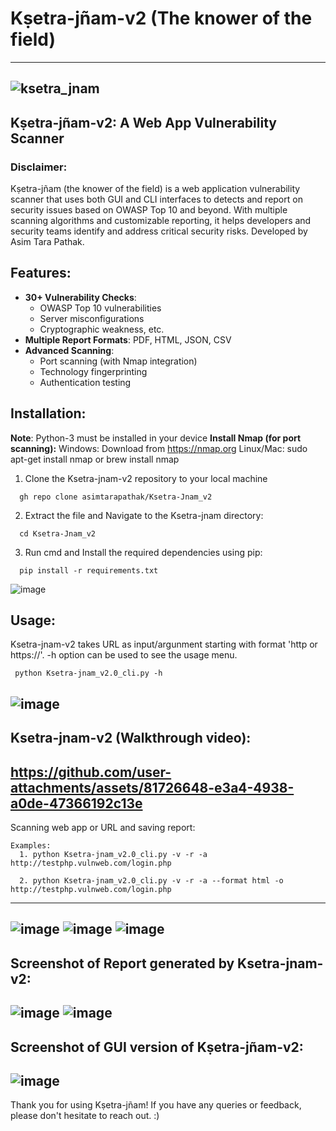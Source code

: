 # Kṣetra-jñam-v2 (The knower of the field)

---
![ksetra_jnam](https://github.com/user-attachments/assets/9e3bfdab-c601-4a2e-8a01-59bbf2223406)
---
## Kṣetra-jñam-v2: A Web App Vulnerability Scanner

### Disclaimer:

Kṣetra-jñam (the knower of the field) is a web application vulnerability scanner that uses both GUI and CLI interfaces to detects and report on security issues based on OWASP Top 10 and beyond. With multiple scanning algorithms and customizable reporting, it helps developers and security teams identify and address critical security risks. Developed by Asim Tara Pathak.

## Features:
- **30+ Vulnerability Checks**:
  - OWASP Top 10 vulnerabilities
  - Server misconfigurations
  - Cryptographic weakness, etc.
- **Multiple Report Formats**: PDF, HTML, JSON, CSV
- **Advanced Scanning**:
  - Port scanning (with Nmap integration)
  - Technology fingerprinting
  - Authentication testing

## Installation:

**Note**: Python-3 must be installed in your device
**Install Nmap (for port scanning):**
Windows: Download from https://nmap.org
Linux/Mac: sudo apt-get install nmap or brew install nmap

1. Clone the Ksetra-jnam-v2 repository to your local machine
```
  gh repo clone asimtarapathak/Ksetra-Jnam_v2
```
2. Extract the file and Navigate to the Ksetra-jnam directory:
```
  cd Ksetra-Jnam_v2
```
3. Run cmd and Install the required dependencies using pip:
```
  pip install -r requirements.txt
```
![image](https://github.com/user-attachments/assets/3fe5dba9-f39c-45c5-8811-fac2c5d4b792)


## Usage:

Ksetra-jnam-v2 takes URL as input/argunment starting with format 'http or https://'. -h option can be used to see the usage menu.
```
 python Ksetra-jnam_v2.0_cli.py -h
```
![image](https://github.com/user-attachments/assets/de738786-1a36-4f35-b339-2398949cacac)
---

Ksetra-jnam-v2 (Walkthrough video):
---
https://github.com/user-attachments/assets/81726648-e3a4-4938-a0de-47366192c13e
---

Scanning web app or URL and saving report:
```
Examples:
  1. python Ksetra-jnam_v2.0_cli.py -v -r -a http://testphp.vulnweb.com/login.php

  2. python Ksetra-jnam_v2.0_cli.py -v -r -a --format html -o http://testphp.vulnweb.com/login.php
```
---
![image](https://github.com/user-attachments/assets/d8646280-237e-4384-8909-74113b6251ac)
![image](https://github.com/user-attachments/assets/6b859f92-e771-4e66-8b7d-e0eaf0c31a23)
![image](https://github.com/user-attachments/assets/b8a337da-a5c8-4b69-858d-827fd37b5c86)
---

Screenshot of Report generated by Ksetra-jnam-v2:
---
![image](https://github.com/user-attachments/assets/d7567fc8-0275-4b3b-8785-b5603d9b6684)
![image](https://github.com/user-attachments/assets/4cdc450a-a862-4008-8e15-e3b877334f65)
---

**Screenshot of GUI version of Kṣetra-jñam-v2:**
---
![image](https://github.com/user-attachments/assets/fdeea6b2-dc67-460a-9e95-95f0e3f19a54)
---

Thank you for using Kṣetra-jñam! If you have any queries or feedback, please don't hesitate to reach out. :)
